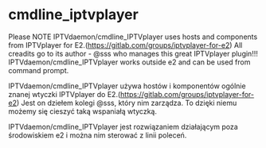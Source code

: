 # cmdline_iptvplayer
Please NOTE IPTVdaemon/cmdline_IPTVplayer uses hosts and components from IPTVplayer for E2.(https://gitlab.com/groups/iptvplayer-for-e2)
All creadits go to its author - @sss who manages this great IPTVplayer plugin!!!
IPTVdaemon/cmdline_IPTVplayer works outside e2 and can be used from command prompt.

IPTVdaemon/cmdline_IPTVplayer używa hostów i komponentów ogólnie znanej wtyczki IPTVplayer do E2.(https://gitlab.com/groups/iptvplayer-for-e2)
Jest on dziełem kolegi @sss, który nim zarządza. To dzięki niemu możemy się cieszyć taką wspaniałą wtyczką.

IPTVdaemon/cmdline_IPTVplayer jest rozwiązaniem działającym poza środowiskiem e2 i można nim sterować z linii poleceń.
